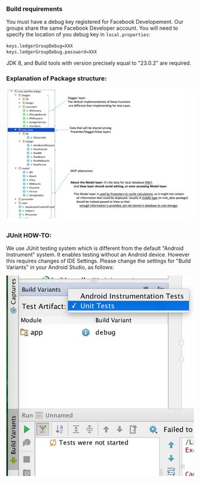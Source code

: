 ### Build requirements
You must have a debug key registered for Facebook Developement. Our groups share the same Facebook Developer account. You will need to specify the location of you debug key in ```local.properties```:
```
keys.ledgerGroupDebug=XXX
keys.ledgerGroupDebug.password=XXX
```

JDK 8, and Build tools with version precisely equal to "23.0.2" are required.

### Explanation of Package structure:
![](webImages/packages.png)

### JUnit HOW-TO:
We use JUnit testing system which is different from the default "Android Instrument" system. It enables testing without an Android device. However this requires changes of IDE Settings. Please change the settings for "Build Variants" in your Android Studio, as follows:

![](webImages/JUnit.png)

